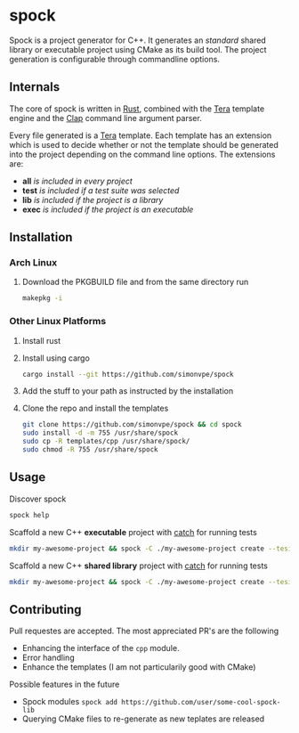 spock
=========

Spock is a project generator for C++. It generates an *standard* shared library or executable project using CMake as its build tool. The project generation is configurable through commandline options.

Internals
---------

The core of spock is written in [Rust](https://github.com/rust-lang/rust), combined with the [Tera](https://github.com/Keats/tera) template engine and the [Clap](https://github.com/kbknapp/clap-rs) command line argument parser.

Every file generated is a [Tera](https://github.com/Keats/tera) template. Each template has an extension which is used to decide whether or not the template should be generated into the project depending on the command line options. The extensions are:

* **all** *is included in every project*
* **test** *is included if a test suite was selected*
* **lib** *is included if the project is a library*
* **exec** *is included if the project is an executable*

Installation
------------

### Arch Linux

1. Download the PKGBUILD file and from the same directory run
   ``` bash
   makepkg -i
   ```

### Other Linux Platforms

1. Install rust

2. Install using cargo
   ``` bash
   cargo install --git https://github.com/simonvpe/spock
   ```
   
3. Add the stuff to your path as instructed by the installation

4. Clone the repo and install the templates
   ``` bash
   git clone https://github.com/simonvpe/spock && cd spock
   sudo install -d -m 755 /usr/share/spock
   sudo cp -R templates/cpp /usr/share/spock/
   sudo chmod -R 755 /usr/share/spock
   ```
Usage
-----

Discover spock
``` bash
spock help
```

Scaffold a new C++ **executable** project with [catch](https://github.com/philsquared/Catch) for running tests
``` bash
mkdir my-awesome-project && spock -C ./my-awesome-project create --tesing catch --exec c++ my-awesome-project 
```
   
Scaffold a new C++ **shared library** project with [catch](https://github.com/philsquared/Catch) for running tests
``` bash
mkdir my-awesome-project && spock -C ./my-awesome-project create --tesing catch --lib c++ my-awesome-project 
```  
   
Contributing
------------

Pull requestes are accepted. The most appreciated PR's are the following
- Enhancing the interface of the `cpp` module.
- Error handling
- Enhance the templates (I am not particularily good with CMake)

Possible features in the future
- Spock modules `spock add https://github.com/user/some-cool-spock-lib`
- Querying CMake files to re-generate as new teplates are released
